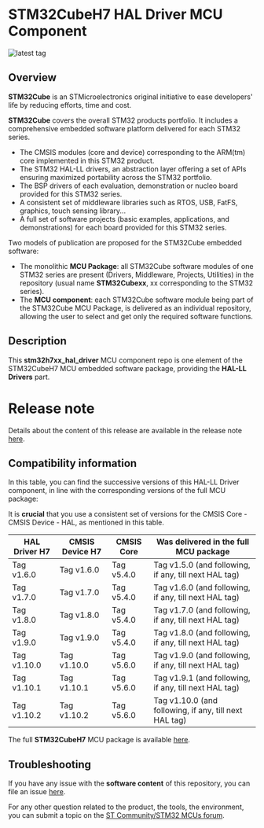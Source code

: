 # STM32CubeH7 HAL Driver MCU Component

![latest tag](https://img.shields.io/github/v/tag/STMicroelectronics/stm32h7xx_hal_driver.svg?color=brightgreen)

## Overview

**STM32Cube** is an STMicroelectronics original initiative to ease developers' life by reducing efforts, time and cost.

**STM32Cube** covers the overall STM32 products portfolio. It includes a comprehensive embedded software platform delivered for each STM32 series.
   * The CMSIS modules (core and device) corresponding to the ARM(tm) core implemented in this STM32 product.
   * The STM32 HAL-LL drivers, an abstraction layer offering a set of APIs ensuring maximized portability across the STM32 portfolio.
   * The BSP drivers of each evaluation, demonstration or nucleo board provided for this STM32 series.
   * A consistent set of middleware libraries such as RTOS, USB, FatFS, graphics, touch sensing library...
   * A full set of software projects (basic examples, applications, and demonstrations) for each board provided for this STM32 series.

Two models of publication are proposed for the STM32Cube embedded software:
   * The monolithic **MCU Package**: all STM32Cube software modules of one STM32 series are present (Drivers, Middleware, Projects, Utilities) in the repository (usual name **STM32Cubexx**, xx corresponding to the STM32 series).
   * The **MCU component**: each STM32Cube software module being part of the STM32Cube MCU Package, is delivered as an individual repository, allowing the user to select and get only the required software functions.

## Description

This **stm32h7xx_hal_driver** MCU component repo is one element of the STM32CubeH7 MCU embedded software package, providing the **HAL-LL Drivers** part.

# Release note

Details about the content of this release are available in the release note [here](https://htmlpreview.github.io/?https://github.com/STMicroelectronics/stm32h7xx_hal_driver/blob/master/Release_Notes.html).

## Compatibility information

In this table, you can find the successive versions of this HAL-LL Driver component, in line with the corresponding versions of the full MCU package:

It is **crucial** that you use a consistent set of versions for the CMSIS Core - CMSIS Device - HAL, as mentioned in this table.

HAL Driver H7 | CMSIS Device H7 | CMSIS Core | Was delivered in the full MCU package
------------- | --------------- | ---------- | -------------------------------------
Tag v1.6.0    | Tag v1.6.0      | Tag v5.4.0 | Tag v1.5.0 (and following, if any, till next HAL tag)
Tag v1.7.0    | Tag v1.7.0      | Tag v5.4.0 | Tag v1.6.0 (and following, if any, till next HAL tag)
Tag v1.8.0    | Tag v1.8.0      | Tag v5.4.0 | Tag v1.7.0 (and following, if any, till next HAL tag)
Tag v1.9.0    | Tag v1.9.0      | Tag v5.4.0 | Tag v1.8.0 (and following, if any, till next HAL tag)
Tag v1.10.0   | Tag v1.10.0     | Tag v5.6.0 | Tag v1.9.0 (and following, if any, till next HAL tag)
Tag v1.10.1   | Tag v1.10.1     | Tag v5.6.0 | Tag v1.9.1 (and following, if any, till next HAL tag)
Tag v1.10.2   | Tag v1.10.2     | Tag v5.6.0 | Tag v1.10.0 (and following, if any, till next HAL tag)

The full **STM32CubeH7** MCU package is available [here](https://github.com/STMicroelectronics/STM32CubeH7).

## Troubleshooting

If you have any issue with the **software content** of this repository, you can file an issue [here](https://github.com/STMicroelectronics/stm32h7xx_hal_driver/issues/new/choose).

For any other question related to the product, the tools, the environment, you can submit a topic on the [ST Community/STM32 MCUs forum](https://community.st.com/s/group/0F90X000000AXsASAW/stm32-mcus).
